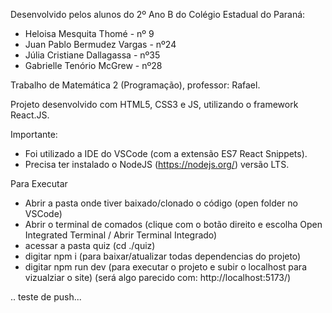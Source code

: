 Desenvolvido pelos alunos do 2º Ano B do Colégio Estadual do Paraná:
* Heloisa Mesquita Thomé     - nº 9
* Juan Pablo Bermudez Vargas - nº24
* Júlia Cristiane Dallagassa - nº35
* Gabrielle Tenório McGrew   - nº28

Trabalho de Matemática 2 (Programação), professor: Rafael.

Projeto desenvolvido com HTML5, CSS3 e JS, utilizando o framework React.JS.

Importante:

* Foi utilizado a IDE do VSCode (com a extensão ES7 React Snippets).
* Precisa ter instalado o NodeJS (https://nodejs.org/) versão LTS.


Para Executar
* Abrir a pasta onde tiver baixado/clonado o código (open folder no VSCode)
* Abrir o terminal de comados (clique com o botão direito e escolha Open Integrated Terminal / Abrir Terminal Integrado)
* acessar a pasta quiz (cd ./quiz)
* digitar npm i (para baixar/atualizar todas dependencias do projeto)
* digitar npm run dev (para executar o projeto e subir o localhost para vizualziar o site)
    (será algo parecido com: http://localhost:5173/)


.. teste de push...
